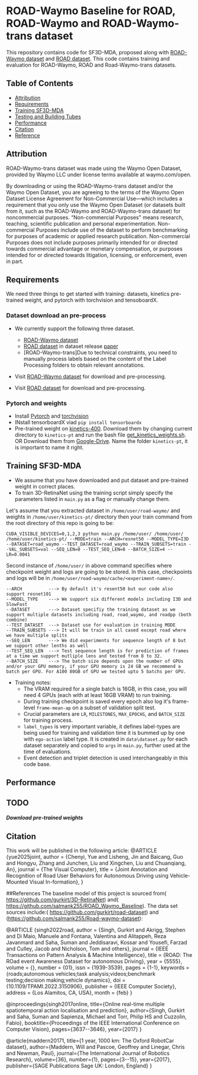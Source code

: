 # ROAD-Waymo Baseline for ROAD, ROAD-Waymo and ROAD-Waymo-trans dataset
This repository contains code for SF3D-MDA, proposed along with [ROAD-Waymo dataset](https://github.com/salmank255/Road-waymo-dataset) and [ROAD dataset](https://github.com/gurkirt/road-dataset). This code contains training and evaluation for ROAD-Waymo, ROAD and Road-Waymo-trans datasets. 



## Table of Contents
- <a href='#Attribution'>Attribution</a>
- <a href='#requirements'>Requirements</a>
- <a href='#training-SF3D-MDA'>Training SF3D-MDA</a>
- <a href='#testing-and-building-tubes'>Testing and Building Tubes</a>
- <a href='#performance'>Performance</a>
- <a href='#citation'>Citation</a>
- <a href='#references'>Reference</a>


## Attribution

ROAD-Waymo-trans dataset was made using the Waymo Open Dataset, provided by Waymo LLC under license terms available at waymo.com/open.

By downloading or using the ROAD-Waymo-trans dataset and/or the Waymo Open Dataset, you are agreeing to the terms of the Waymo Open Dataset License Agreement for Non-Commercial Use—which includes a requirement that you only use the Waymo Open Dataset (or datasets built from it, such as the ROAD-Waymo and ROAD-Waymo-trans dataset) for noncommercial purposes. “Non-commercial Purposes" means research, teaching, scientific publication and personal experimentation. Non-commercial Purposes include use of the dataset to perform benchmarking for purposes of academic or applied research publication. Non-commercial Purposes does not include purposes primarily intended for or directed towards commercial advantage or monetary compensation, or purposes intended for or directed towards litigation, licensing, or enforcement, even in part.


## Requirements
We need three things to get started with training: datasets, kinetics pre-trained weight, and pytorch with torchvision and tensoboardX. 

### Dataset download an pre-process

- We currently support the following three dataset.
    - [ROAD-Waymo dataset](https://github.com/salmank255/Road-waymo-dataset)
    - [ROAD dataset](https://github.com/gurkirt/road-dataset) in dataset release [paper](https://arxiv.org/pdf/2102.11585.pdf)
    - [ROAD-Waymo-trans]Due to technical constraints, you need to manually process labels based on the content of the Label Processing folders to obtain relevant annotations.

- Visit [ROAD-Waymo dataset](https://github.com/salmank255/Road-waymo-dataset) for download and pre-processing. 
- Visit [ROAD dataset](https://github.com/gurkirt/road-dataset) for download and pre-processing. 


### Pytorch and weights

  - Install [Pytorch](https://pytorch.org/) and [torchvision](http://pytorch.org/docs/torchvision/datasets.html)
  - INstall tensorboardX viad `pip install tensorboardx`
  - Pre-trained weight on [kinetics-400](https://deepmind.com/research/open-source/kinetics). Download them by changing current directory to `kinetics-pt` and run the bash file [get_kinetics_weights.sh](./kinetics-pt/get_kinetics_weights.sh). OR Download them from  [Google-Drive](https://drive.google.com/drive/folders/1xERCC1wa1pgcDtrZxPgDKteIQLkLByPS?usp=sharing). Name the folder `kinetics-pt`, it is important to name it right. 



## Training SF3D-MDA
- We assume that you have downloaded and put dataset and pre-trained weight in correct places.    
- To train 3D-RetinaNet using the training script simply specify the parameters listed in `main.py` as a flag or manually change them.

Let's assume that you extracted dataset in `/home/user/road-waymo/` and weights in `/home/user/kinetics-pt/` directory then your train command from the root directory of this repo is going to be:

```
CUDA_VISIBLE_DEVICES=0,1,2,3 python main.py /home/user/ /home/user/  /home/user/kinetics-pt/ --MODE=train --ARCH=resnet50 --MODEL_TYPE=I3D --DATASET=road_waymo --TEST_DATASET=road_waymo --TRAIN_SUBSETS=train --VAL_SUBSETS=val --SEQ_LEN=8 --TEST_SEQ_LEN=8 --BATCH_SIZE=4 --LR=0.0041
```

Second instance of `/home/user/` in above command specifies where checkpoint weight and logs are going to be stored. In this case, checkpoints and logs will be in `/home/user/road-waymo/cache/<experiment-name>/`.
```
--ARCH          ---> By default it's resent50 but our code also support resnet101
--MODEL_TYPE    ---> We support six different models including I3D and SlowFast
--DATASET       ---> Dataset specifiy the training dataset as we support multiple datasets including road, road_waymo, and roadpp (both combine)
--TEST_DATASET  ---> Dataset use for evaluation in training MODE
--TRAIN_SUBSETS ---> It will be train in all cased except road where we have multiple splits
--SEQ_LEN       ---> We did experiments for sequence length of 8 but we support other lenths as well
--TEST_SEQ_LEN  ---> Test sequence length is for prediction of frames at a time we support mutliple lens and tested from 8 to 32.
--BATCH_SIZE    ---> The batch size depends upon the number of GPUs and/or your GPU memory, if your GPU memory is 24 GB we recommend a batch per GPU. For A100 80GB of GPU we tested upto 5 batchs per GPU.
```

- Training notes:
  * The VRAM required for a single batch is 16GB, in this case, you will need 4 GPUs (each with at least 16GB VRAM) to run training.
  * During training checkpoint is saved every epoch also log it's frame-level `frame-mean-ap` on a subset of validation split test.
  * Crucial parameters are `LR`, `MILESTONES`, `MAX_EPOCHS`, and `BATCH_SIZE` for training process.
  * `label_types` is very important variable, it defines label-types are being used for training and validation time it is bummed up by one with `ego-action` label type. It is created in `data\dataset.py` for each dataset separately and copied to `args` in `main.py`, further used at the time of evaluations.
  * Event detection and triplet detection is used interchangeably in this code base. 




## Performance

## TODO




##### Download pre-trained weights






## Citation
This work will be published in the following article:
 @ARTICLE {yue2025joint,
author = {Chenyi, Yue and Lisheng, Jin and Baicang, Guo and Hongyu, Zhang and Junchen, Liu and Xingchen, Liu and Chuanqiang, An},
journal = {The Visual Computer},
title = {Joint Annotation and Recognition of Road User Behaviors for Autonomous Driving using Vehicle-Mounted Visual In-formation},
}



##References
The baseline model of this project is sourced from( https://github.com/gurkirt/3D-RetinaNet) and( https://github.com/salmank255/ROAD_Waymo_Baseline). The data set sources include:( https://github.com/gurkirt/road-dataset) and (https://github.com/salmank255/Road-waymo-dataset): 

  @ARTICLE {singh2022road,
author = {Singh, Gurkirt and Akrigg, Stephen and Di Maio, Manuele and Fontana, Valentina and Alitappeh, Reza Javanmard and Saha, Suman and Jeddisaravi, Kossar and Yousefi, Farzad and Culley, Jacob and Nicholson, Tom and others},
journal = {IEEE Transactions on Pattern Analysis & Machine Intelligence},
title = {ROAD: The ROad event Awareness Dataset for autonomous Driving},
year = {5555},
volume = {},
number = {01},
issn = {1939-3539},
pages = {1-1},
keywords = {roads;autonomous vehicles;task analysis;videos;benchmark testing;decision making;vehicle dynamics},
doi = {10.1109/TPAMI.2022.3150906},
publisher = {IEEE Computer Society},
address = {Los Alamitos, CA, USA},
month = {feb}
}


@inproceedings{singh2017online,
  title={Online real-time multiple spatiotemporal action localisation and prediction},
  author={Singh, Gurkirt and Saha, Suman and Sapienza, Michael and Torr, Philip HS and Cuzzolin, Fabio},
  booktitle={Proceedings of the IEEE International Conference on Computer Vision},
  pages={3637--3646},
  year={2017}
}

@article{maddern20171,
  title={1 year, 1000 km: The Oxford RobotCar dataset},
  author={Maddern, Will and Pascoe, Geoffrey and Linegar, Chris and Newman, Paul},
  journal={The International Journal of Robotics Research},
  volume={36},
  number={1},
  pages={3--15},
  year={2017},
  publisher={SAGE Publications Sage UK: London, England}
}

